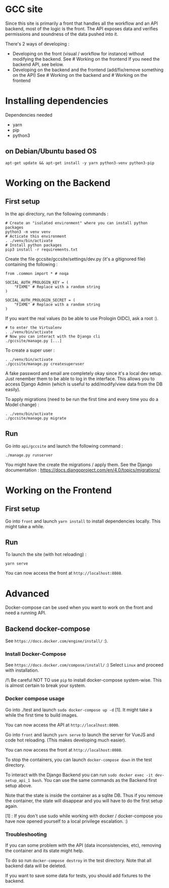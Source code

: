 # GCC site

Since this site is primarily a front that handles all the workflow and
an API backend, most of the logic is the front. The API exposes data
and verifies permissions and soundness of the data pushed into it.

There's 2 ways of developing :
- Developing on the front (visual / workflow for instance)
  without modifying the backend.
  See # Working on the frontend
  If you need the backend API, see below.
- Developing on the backend and the frontend (add/fix/remove something on the API)
  See # Working on the backend and # Working on the frontend

# Installing dependencies
Dependencies needed
- yarn
- pip
- python3

## on Debian/Ubuntu based OS
```
apt-get update && apt-get install -y yarn python3-venv python3-pip
```

# Working on the Backend
## First setup

In the api directory, run the following commands :
```
# Create an "isolated environment" where you can install python packages
python3 -m venv venv
# Acticate this environment
. ./venv/bin/activate
# Install python packages
pip3 install -r requirements.txt
```

Create the file gccsite/gccsite/settings/dev.py (it's a gitignored file)
containing the following :

```
from .common import * # noqa

SOCIAL_AUTH_PROLOGIN_KEY = (
    "FIXME" # Replace with a random string
)

SOCIAL_AUTH_PROLOGIN_SECRET = (
    "FIXME" # Replace with a random string
)
```

If you want the real values (to be able to use Prologin OIDC), ask a root :).

```
# to enter the Virtualenv
. ./venv/bin/activate
# Now you can interact with the Django cli
./gccsite/manage.py [...]
```

To create a super user :
```
. ./venv/bin/activate
./gccsite/manage.py createsuperuser
```
A fake password and email are completely okay since it's a local dev setup.
Just renember them to be able to log in the interface.
This allows you to access Django Admin (which is useful to add/modify/view data from the DB
easily).

To apply migrations (need to be run the first time and every time you do a Model change) :
```
. ./venv/bin/activate
./gccsite/manage.py migrate
```

## Run
Go into `api/gccsite` and launch the following command :
```
./manage.py runserver
```

You might have the create the migrations / apply them.
See the Django documentation : https://docs.djangoproject.com/en/4.0/topics/migrations/

# Working on the Frontend
## First setup

Go into `front` and launch `yarn install` to install dependencies locally.
This might take a while.

## Run

To launch the site (with hot reloading) :
```
yarn serve
```

You can now access the front at `http://localhost:8080`.

# Advanced

Docker-compose can be used when you want to work on the front and need a running API.

## Backend docker-compose

See `https://docs.docker.com/engine/install/` :).

### Install Docker-Compose

See `https://docs.docker.com/compose/install/` :)
Select `Linux` and proceed with installation.

/!\ Be careful NOT TO use `pip` to install docker-compose system-wise.
This is almost certain to break your system.

### Docker compose usage

Go into ./test and launch `sudo docker-compose up -d` [1].
It might take a while the first time to build images.

You can now access the API at `http://localhost:8000`.

Go into `front` and launch `yarn serve` to launch the server for VueJS and
code hot reloading. (This makes developing much easier).

You can now access the front at `http://localhost:8080`.

To stop the containers, you can launch `docker-compose down` in the test directory.

To interact with the Django Backend you can run `sudo docker exec -it dev-setup_api_1 bash`.
You can use the same commands as the Backend first setup above.

Note that the state is inside the container as a sqlite DB. Thus if you remove the container,
the state will disappear and you will have to do the first setup again.

[1] : If you don't use sudo while working with docker / docker-compose you have
now opened yourself to a local privilege escalation. :)

### Troubleshooting

If you can some problem with the API (data inconsistencies, etc),
removing the container and its state might help.

To do so run `docker-compose destroy` in the test directory.
Note that all backend data will be deleted.

If you want to save some data for tests, you should add fixtures to the backend.

